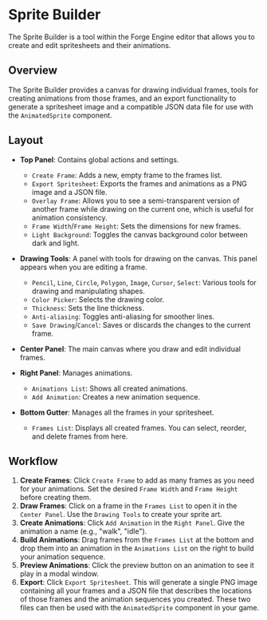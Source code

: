 # Sprite Builder

The Sprite Builder is a tool within the Forge Engine editor that allows you to create and edit spritesheets and their animations.

## Overview

The Sprite Builder provides a canvas for drawing individual frames, tools for creating animations from those frames, and an export functionality to generate a spritesheet image and a compatible JSON data file for use with the `AnimatedSprite` component.

## Layout

-   **Top Panel**: Contains global actions and settings.
    -   `Create Frame`: Adds a new, empty frame to the frames list.
    -   `Export Spritesheet`: Exports the frames and animations as a PNG image and a JSON file.
    -   `Overlay Frame`: Allows you to see a semi-transparent version of another frame while drawing on the current one, which is useful for animation consistency.
    -   `Frame Width`/`Frame Height`: Sets the dimensions for new frames.
    -   `Light Background`: Toggles the canvas background color between dark and light.

-   **Drawing Tools**: A panel with tools for drawing on the canvas. This panel appears when you are editing a frame.
    -   `Pencil`, `Line`, `Circle`, `Polygon`, `Image`, `Cursor`, `Select`: Various tools for drawing and manipulating shapes.
    -   `Color Picker`: Selects the drawing color.
    -   `Thickness`: Sets the line thickness.
    -   `Anti-aliasing`: Toggles anti-aliasing for smoother lines.
    -   `Save Drawing`/`Cancel`: Saves or discards the changes to the current frame.

-   **Center Panel**: The main canvas where you draw and edit individual frames.

-   **Right Panel**: Manages animations.
    -   `Animations List`: Shows all created animations.
    -   `Add Animation`: Creates a new animation sequence.

-   **Bottom Gutter**: Manages all the frames in your spritesheet.
    -   `Frames List`: Displays all created frames. You can select, reorder, and delete frames from here.

## Workflow

1.  **Create Frames**: Click `Create Frame` to add as many frames as you need for your animations. Set the desired `Frame Width` and `Frame Height` before creating them.
2.  **Draw Frames**: Click on a frame in the `Frames List` to open it in the `Center Panel`. Use the `Drawing Tools` to create your sprite art.
3.  **Create Animations**: Click `Add Animation` in the `Right Panel`. Give the animation a name (e.g., "walk", "idle").
4.  **Build Animations**: Drag frames from the `Frames List` at the bottom and drop them into an animation in the `Animations List` on the right to build your animation sequence.
5.  **Preview Animations**: Click the preview button on an animation to see it play in a modal window.
6.  **Export**: Click `Export Spritesheet`. This will generate a single PNG image containing all your frames and a JSON file that describes the locations of those frames and the animation sequences you created. These two files can then be used with the `AnimatedSprite` component in your game.
